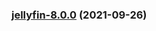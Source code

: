 
<a name="jellyfin-8.0.0"></a>
### [jellyfin-8.0.0](https://github.com/truecharts/apps/compare/jellyfin-7.0.2...jellyfin-8.0.0) (2021-09-26)
